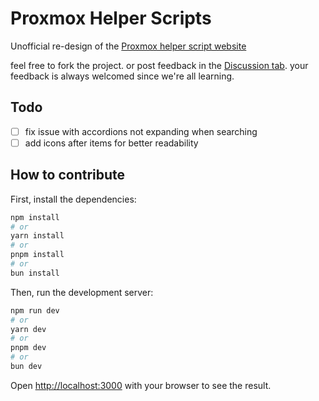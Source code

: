 # Proxmox Helper Scripts

Unofficial re-design of the [Proxmox helper script website](https://tteck.github.io/Proxmox/)

feel free to fork the project. or post feedback in the [Discussion tab](https://github.com/BramSuurdje/proxmox-helper-scripts/discussions). your feedback is always welcomed since we're all learning.

## Todo

- [ ] fix issue with accordions not expanding when searching
- [ ] add icons after items for better readability

## How to contribute

First, install the dependencies:

```bash
npm install
# or 
yarn install
# or
pnpm install
# or
bun install
```

Then, run the development server:

```bash
npm run dev
# or
yarn dev
# or
pnpm dev
# or
bun dev
```

Open [http://localhost:3000](http://localhost:3000) with your browser to see the result.
